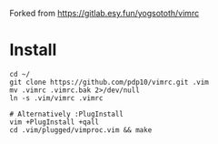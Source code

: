 Forked from https://gitlab.esy.fun/yogsototh/vimrc

# Install

```
cd ~/
git clone https://github.com/pdp10/vimrc.git .vim
mv .vimrc .vimrc.bak 2>/dev/null
ln -s .vim/vimrc .vimrc

# Alternatively :PlugInstall 
vim +PlugInstall +qall
cd .vim/plugged/vimproc.vim && make
```

